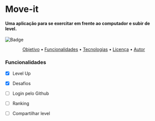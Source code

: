# Move-it
#### Uma aplicação para se exercitar em frente ao computador e subir de level.

![Badge](https://img.shields.io/badge/Status-Building-%23ffd500?style=for-the-badge&logo=ghost)

<p align="center">
 <a href="#objetivo">Objetivo</a> •
 <a href="#Features">Funcionalidades</a> •
 <a href="#tecnologias">Tecnologias</a> • 
 <a href="#licenc-a">Licença</a> • 
 <a href="#autor">Autor</a>
</p>

### Funcionalidades

- [x] Level Up
- [x] Desafios
- [ ] Login pelo Github
- [ ] Ranking
- [ ] Compartilhar level

